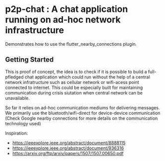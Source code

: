 # p2p-chat : A chat application running on ad-hoc network infrastructure 

Demonstrates how to use the flutter_nearby_connections plugin.

## Getting Started

This is proof of concept, the idea is to check if it is possible to build a full-pfledged chat application which could run without the help 
of a central network infratructure such as cellular network or wifi-acess point connected to internet. This could be especially built for maintaining communication during crisis siutation when central network can be unavailable.

So far it relies on ad-hoc communication mediums for delivering messages. We primarily use the bluetooth/wifi-direct for device-device communication (Check Google nearby connections for more details on the communication technology used) 


Inspiration:
- https://ieeexplore.ieee.org/abstract/document/8888115
- https://ieeexplore.ieee.org/abstract/document/936316
- https://arxiv.org/ftp/arxiv/papers/1507/1507.00650.pdf


